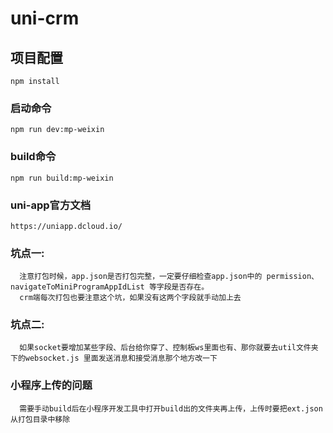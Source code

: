 # uni-crm

## 项目配置
```
npm install
```

### 启动命令
```
npm run dev:mp-weixin
```

### build命令
```
npm run build:mp-weixin
```

### uni-app官方文档
```
https://uniapp.dcloud.io/
```

### 坑点一:
```
  注意打包时候，app.json是否打包完整，一定要仔细检查app.json中的 permission、navigateToMiniProgramAppIdList 等字段是否存在。
  crm端每次打包也要注意这个坑，如果没有这两个字段就手动加上去
```

### 坑点二: 
```
  如果socket要增加某些字段、后台给你穿了、控制板ws里面也有、那你就要去util文件夹下的websocket.js 里面发送消息和接受消息那个地方改一下
```

### 小程序上传的问题
```
  需要手动build后在小程序开发工具中打开build出的文件夹再上传，上传时要把ext.json从打包目录中移除
